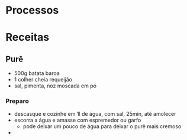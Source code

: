 
# Processos

# Receitas

## Purê

* 500g batata baroa
* 1 colher cheia requeijão
* sal, pimenta, noz moscada em pó

### Preparo

- descasque e cozinhe em 1l de água, com sal, 25min, até amolecer
- escorra a água e amasse com espremedor ou garfo
  - pode deixar um pouco de água para deixar o purê mais cremoso
- 
